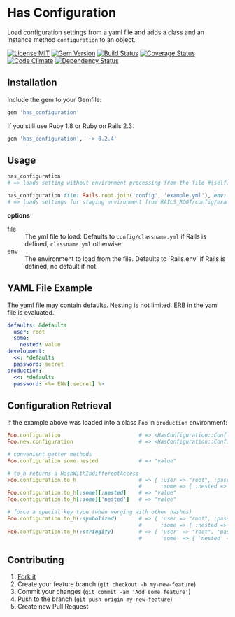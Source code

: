 Has Configuration
=================

Load configuration settings from a yaml file and adds a class and an instance method `configuration` to an object.

[![License MIT](https://img.shields.io/badge/license-MIT-brightgreen.svg)](https://github.com/spickermann/has_configuration/blob/master/MIT-LICENSE)
[![Gem Version](https://badge.fury.io/rb/has_configuration.svg)](http://badge.fury.io/rb/has_configuration)
[![Build Status](https://travis-ci.org/spickermann/has_configuration.svg)](https://travis-ci.org/spickermann/has_configuration)
[![Coverage Status](https://coveralls.io/repos/spickermann/has_configuration/badge.svg?branch=master)](https://coveralls.io/r/spickermann/has_configuration?branch=master)
[![Code Climate](https://codeclimate.com/github/spickermann/has_configuration/badges/gpa.svg)](https://codeclimate.com/github/spickermann/has_configuration)
[![Dependency Status](https://gemnasium.com/badges/github.com/spickermann/has_configuration.svg)](https://gemnasium.com/github.com/spickermann/has_configuration)

Installation
------------

Include the gem to your Gemfile:

```ruby
gem 'has_configuration'
```

If you still use Ruby 1.8 or Ruby on Rails 2.3:

```ruby
gem 'has_configuration', '~> 0.2.4'
```


Usage
-----

```ruby
has_configuration
# => loads setting without environment processing from the file #{self.class.name.downcase}.yml

has_configuration file: Rails.root.join('config', 'example.yml'), env: 'staging'
# => loads settings for staging environment from RAILS_ROOT/config/example.yml file
```

**options**

<dl>
<dt>file</dt>
<dd>
  The yml file to load: Defaults to <code>config/classname.yml</code> if Rails is
  defined, <code>classname.yml</code> otherwise.
</dd>
<dt>env</dt>
<dd>
  The environment to load from the file. Defaults to `Rails.env` if Rails is defined, no default if not.
</dd>

YAML File Example
-----------------

The yaml file may contain defaults. Nesting is not limited. ERB in the yaml file is evaluated.

```yaml
defaults: &defaults
  user: root
  some:
    nested: value
development:
  <<: *defaults
  password: secret
production:
  <<: *defaults
  password: <%= ENV[:secret] %>
```

Configuration Retrieval
-----------------------

If the example above was loaded into a class `Foo` in `production` environment:

```ruby
Foo.configuration                         # => <HasConfiguration::Configuration:0x00...>
Foo.new.configuration                     # => <HasConfiguration::Configuration:0x00...>

# convenient getter methods
Foo.configuration.some.nested             # => "value"

# to_h returns a HashWithIndifferentAccess
Foo.configuration.to_h                    # => { :user => "root", :password => "prod-secret"
                                          #      :some => { :nested => "value" } }
Foo.configuration.to_h[:some][:nested]    # => "value"
Foo.configuration.to_h[:some]['nested']   # => "value"

# force a special key type (when merging with other hashes)
Foo.configuration.to_h(:symbolized)       # => { :user => "root", :password => "prod-secret"
                                          #      :some => { :nested => "value" } }
Foo.configuration.to_h(:stringify)        # => { 'user' => "root", 'password' => "prod-secret"
                                          #      'some' => { 'nested' => "value" } }
```

Contributing
------------

1. [Fork it](http://github.com/spickermann/has_configuration/fork)
2. Create your feature branch (`git checkout -b my-new-feature`)
3. Commit your changes (`git commit -am 'Add some feature'`)
4. Push to the branch (`git push origin my-new-feature`)
5. Create new Pull Request
